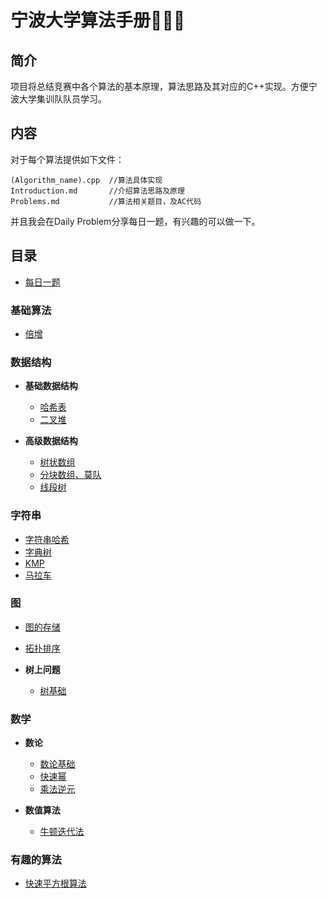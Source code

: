 宁波大学算法手册💭💡🎈
==========================
## 简介
项目将总结竞赛中各个算法的基本原理，算法思路及其对应的C++实现。方便宁波大学集训队队员学习。

## 内容

对于每个算法提供如下文件：
```
(Algorithm_name).cpp  //算法具体实现
Introduction.md       //介绍算法思路及原理
Problems.md           //算法相关题目，及AC代码
```

并且我会在Daily Problem分享每日一题，有兴趣的可以做一下。

## 目录

- [每日一题](./Daily%20Problem/)

### 基础算法
- [倍增](./Algorithm/Binary%20Lifting/)

### 数据结构

- **基础数据结构**
  - [哈希表](./Data%20Structure/Hash%20Table/)
  - [二叉堆](./Data%20Structure/Heap/)


- **高级数据结构**

  - [树状数组](./Data%20Structure/BIT/)
  - [分块数组、莫队](./Data%20Structure/Block%20Algorithm/)
  - [线段树](./Data%20Structure/Segment%20Tree/)



### 字符串

- [字符串哈希](./String/String%20Hash/)
- [字典树](./String/Trie/)
- [KMP](./String/KMP/)
- [马拉车](./String/Manacher/)

### 图

- [图的存储](./Gragh/Storage%20of%20graphs/)
- [拓扑排序](./Gragh/Topo%20Sort/)

- **树上问题**
  
  - [树基础](./Gragh/Tree/Basis%20of%20Tree/)

### 数学

- **数论**
  - [数论基础](./Math/Number%20Theory/Foundation.md)
  - [快速幂](./Math/Number%20Theory/Binary%20Exponentiation/)
  - [乘法逆元](./Math/Number%20Theory/Multiplicative%20Inverse/)

- **数值算法**
  - [牛顿迭代法](.//Math/Numerical%20algorithms/Newton's%20method%20for%20finding%20roots/) 


### 有趣的算法

- [快速平方根算法](./Interesting%20Algorithm/Quick%20Sqrt/)

